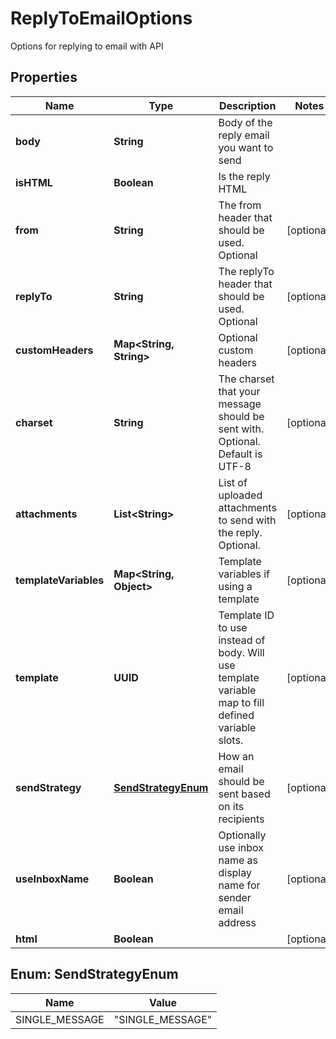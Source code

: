 

# ReplyToEmailOptions

Options for replying to email with API

## Properties

| Name | Type | Description | Notes |
|------------ | ------------- | ------------- | -------------|
|**body** | **String** | Body of the reply email you want to send |  |
|**isHTML** | **Boolean** | Is the reply HTML |  |
|**from** | **String** | The from header that should be used. Optional |  [optional] |
|**replyTo** | **String** | The replyTo header that should be used. Optional |  [optional] |
|**customHeaders** | **Map&lt;String, String&gt;** | Optional custom headers |  [optional] |
|**charset** | **String** | The charset that your message should be sent with. Optional. Default is UTF-8 |  [optional] |
|**attachments** | **List&lt;String&gt;** | List of uploaded attachments to send with the reply. Optional. |  [optional] |
|**templateVariables** | **Map&lt;String, Object&gt;** | Template variables if using a template |  [optional] |
|**template** | **UUID** | Template ID to use instead of body. Will use template variable map to fill defined variable slots. |  [optional] |
|**sendStrategy** | [**SendStrategyEnum**](#SendStrategyEnum) | How an email should be sent based on its recipients |  [optional] |
|**useInboxName** | **Boolean** | Optionally use inbox name as display name for sender email address |  [optional] |
|**html** | **Boolean** |  |  [optional] |



## Enum: SendStrategyEnum

| Name | Value |
|---- | -----|
| SINGLE_MESSAGE | &quot;SINGLE_MESSAGE&quot; |



